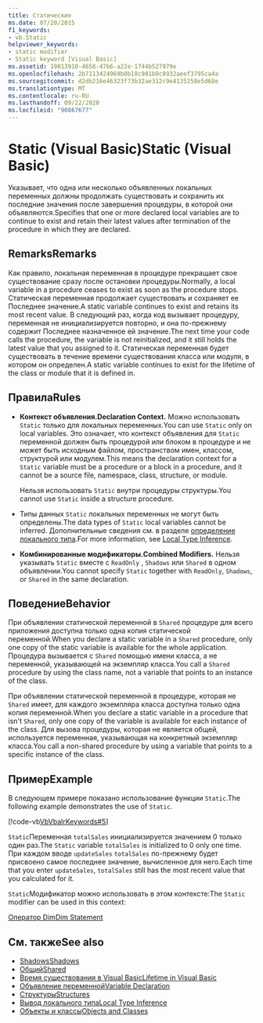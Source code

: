 ```yaml
---
title: Статические
ms.date: 07/20/2015
f1_keywords:
- vb.Static
helpviewer_keywords:
- static modifier
- Static keyword [Visual Basic]
ms.assetid: 19013910-4658-47b6-a22e-1744b527979e
ms.openlocfilehash: 2b7113424969b0b18c981b0c8932aeef3795ca4a
ms.sourcegitcommit: d2db216e46323f73b32ae312c9e4135258e5d68e
ms.translationtype: MT
ms.contentlocale: ru-RU
ms.lasthandoff: 09/22/2020
ms.locfileid: "90867677"
---
```

# <a name="static-visual-basic"></a><span data-ttu-id="50371-102">Static (Visual Basic)</span><span class="sxs-lookup"><span data-stu-id="50371-102">Static (Visual Basic)</span></span>

<span data-ttu-id="50371-103">Указывает, что одна или несколько объявленных локальных переменных должны продолжать существовать и сохранить их последние значения после завершения процедуры, в которой они объявляются.</span><span class="sxs-lookup"><span data-stu-id="50371-103">Specifies that one or more declared local variables are to continue to exist and retain their latest values after termination of the procedure in which they are declared.</span></span>  
  
## <a name="remarks"></a><span data-ttu-id="50371-104">Remarks</span><span class="sxs-lookup"><span data-stu-id="50371-104">Remarks</span></span>  

 <span data-ttu-id="50371-105">Как правило, локальная переменная в процедуре прекращает свое существование сразу после остановки процедуры.</span><span class="sxs-lookup"><span data-stu-id="50371-105">Normally, a local variable in a procedure ceases to exist as soon as the procedure stops.</span></span> <span data-ttu-id="50371-106">Статическая переменная продолжает существовать и сохраняет ее Последнее значение.</span><span class="sxs-lookup"><span data-stu-id="50371-106">A static variable continues to exist and retains its most recent value.</span></span> <span data-ttu-id="50371-107">В следующий раз, когда код вызывает процедуру, переменная не инициализируется повторно, и она по-прежнему содержит Последнее назначенное ей значение.</span><span class="sxs-lookup"><span data-stu-id="50371-107">The next time your code calls the procedure, the variable is not reinitialized, and it still holds the latest value that you assigned to it.</span></span> <span data-ttu-id="50371-108">Статическая переменная будет существовать в течение времени существования класса или модуля, в котором он определен.</span><span class="sxs-lookup"><span data-stu-id="50371-108">A static variable continues to exist for the lifetime of the class or module that it is defined in.</span></span>  
  
## <a name="rules"></a><span data-ttu-id="50371-109">Правила</span><span class="sxs-lookup"><span data-stu-id="50371-109">Rules</span></span>  
  
- <span data-ttu-id="50371-110">**Контекст объявления.**</span><span class="sxs-lookup"><span data-stu-id="50371-110">**Declaration Context.**</span></span> <span data-ttu-id="50371-111">Можно использовать `Static` только для локальных переменных.</span><span class="sxs-lookup"><span data-stu-id="50371-111">You can use `Static` only on local variables.</span></span> <span data-ttu-id="50371-112">Это означает, что контекст объявления для `Static` переменной должен быть процедурой или блоком в процедуре и не может быть исходным файлом, пространством имен, классом, структурой или модулем.</span><span class="sxs-lookup"><span data-stu-id="50371-112">This means the declaration context for a `Static` variable must be a procedure or a block in a procedure, and it cannot be a source file, namespace, class, structure, or module.</span></span>  
  
     <span data-ttu-id="50371-113">Нельзя использовать `Static` внутри процедуры структуры.</span><span class="sxs-lookup"><span data-stu-id="50371-113">You cannot use `Static` inside a structure procedure.</span></span>  
  
- <span data-ttu-id="50371-114">Типы данных `Static` локальных переменных не могут быть определены.</span><span class="sxs-lookup"><span data-stu-id="50371-114">The data types of `Static` local variables cannot be inferred.</span></span> <span data-ttu-id="50371-115">Дополнительные сведения см. в разделе [определение локального типа](../../programming-guide/language-features/variables/local-type-inference.md).</span><span class="sxs-lookup"><span data-stu-id="50371-115">For more information, see [Local Type Inference](../../programming-guide/language-features/variables/local-type-inference.md).</span></span>  
  
- <span data-ttu-id="50371-116">**Комбинированные модификаторы.**</span><span class="sxs-lookup"><span data-stu-id="50371-116">**Combined Modifiers.**</span></span> <span data-ttu-id="50371-117">Нельзя указывать `Static` вместе с `ReadOnly` , `Shadows` или `Shared` в одном объявлении.</span><span class="sxs-lookup"><span data-stu-id="50371-117">You cannot specify `Static` together with `ReadOnly`, `Shadows`, or `Shared` in the same declaration.</span></span>  
  
## <a name="behavior"></a><span data-ttu-id="50371-118">Поведение</span><span class="sxs-lookup"><span data-stu-id="50371-118">Behavior</span></span>  

 <span data-ttu-id="50371-119">При объявлении статической переменной в `Shared` процедуре для всего приложения доступна только одна копия статической переменной.</span><span class="sxs-lookup"><span data-stu-id="50371-119">When you declare a static variable in a `Shared` procedure, only one copy of the static variable is available for the whole application.</span></span> <span data-ttu-id="50371-120">Процедура вызывается с `Shared` помощью имени класса, а не переменной, указывающей на экземпляр класса.</span><span class="sxs-lookup"><span data-stu-id="50371-120">You call a `Shared` procedure by using the class name, not a variable that points to an instance of the class.</span></span>  
  
 <span data-ttu-id="50371-121">При объявлении статической переменной в процедуре, которая не `Shared` имеет, для каждого экземпляра класса доступна только одна копия переменной.</span><span class="sxs-lookup"><span data-stu-id="50371-121">When you declare a static variable in a procedure that isn't `Shared`, only one copy of the variable is available for each instance of the class.</span></span> <span data-ttu-id="50371-122">Для вызова процедуры, которая не является общей, используется переменная, указывающая на конкретный экземпляр класса.</span><span class="sxs-lookup"><span data-stu-id="50371-122">You call a non-shared procedure by using a variable that points to a specific instance of the class.</span></span>  
  
## <a name="example"></a><span data-ttu-id="50371-123">Пример</span><span class="sxs-lookup"><span data-stu-id="50371-123">Example</span></span>  

 <span data-ttu-id="50371-124">В следующем примере показано использование функции `Static`.</span><span class="sxs-lookup"><span data-stu-id="50371-124">The following example demonstrates the use of `Static`.</span></span>  
  
 [!code-vb[VbVbalrKeywords#5](~/samples/snippets/visualbasic/VS_Snippets_VBCSharp/VbVbalrKeywords/VB/Class1.vb#5)]  
  
 <span data-ttu-id="50371-125">`Static`Переменная `totalSales` инициализируется значением 0 только один раз.</span><span class="sxs-lookup"><span data-stu-id="50371-125">The `Static` variable `totalSales` is initialized to 0 only one time.</span></span> <span data-ttu-id="50371-126">При каждом вводе `updateSales` `totalSales` по-прежнему будет присвоено самое последнее значение, вычисленное для него.</span><span class="sxs-lookup"><span data-stu-id="50371-126">Each time that you enter `updateSales`, `totalSales` still has the most recent value that you calculated for it.</span></span>  
  
 <span data-ttu-id="50371-127">`Static`Модификатор можно использовать в этом контексте:</span><span class="sxs-lookup"><span data-stu-id="50371-127">The `Static` modifier can be used in this context:</span></span>  
  
 [<span data-ttu-id="50371-128">Оператор Dim</span><span class="sxs-lookup"><span data-stu-id="50371-128">Dim Statement</span></span>](../statements/dim-statement.md)  
  
## <a name="see-also"></a><span data-ttu-id="50371-129">См. также</span><span class="sxs-lookup"><span data-stu-id="50371-129">See also</span></span>

- [<span data-ttu-id="50371-130">Shadows</span><span class="sxs-lookup"><span data-stu-id="50371-130">Shadows</span></span>](shadows.md)
- [<span data-ttu-id="50371-131">Общий</span><span class="sxs-lookup"><span data-stu-id="50371-131">Shared</span></span>](shared.md)
- [<span data-ttu-id="50371-132">Время существования в Visual Basic</span><span class="sxs-lookup"><span data-stu-id="50371-132">Lifetime in Visual Basic</span></span>](../../programming-guide/language-features/declared-elements/lifetime.md)
- [<span data-ttu-id="50371-133">Объявление переменной</span><span class="sxs-lookup"><span data-stu-id="50371-133">Variable Declaration</span></span>](../../programming-guide/language-features/variables/variable-declaration.md)
- [<span data-ttu-id="50371-134">Структуры</span><span class="sxs-lookup"><span data-stu-id="50371-134">Structures</span></span>](../../programming-guide/language-features/data-types/structures.md)
- [<span data-ttu-id="50371-135">Вывод локального типа</span><span class="sxs-lookup"><span data-stu-id="50371-135">Local Type Inference</span></span>](../../programming-guide/language-features/variables/local-type-inference.md)
- [<span data-ttu-id="50371-136">Объекты и классы</span><span class="sxs-lookup"><span data-stu-id="50371-136">Objects and Classes</span></span>](../../programming-guide/language-features/objects-and-classes/index.md)
